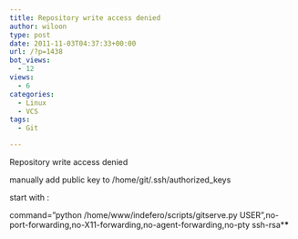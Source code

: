 ```yaml
---
title: Repository write access denied
author: wiloon
type: post
date: 2011-11-03T04:37:33+00:00
url: /?p=1438
bot_views:
  - 12
views:
  - 6
categories:
  - Linux
  - VCS
tags:
  - Git

---
```

Repository write access denied

manually add public key to /home/git/.ssh/authorized_keys

start with :

command=&#8221;python /home/www/indefero/scripts/gitserve.py USER&#8221;,no-port-forwarding,no-X11-forwarding,no-agent-forwarding,no-pty ssh-rsa\***\***